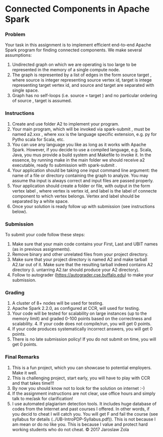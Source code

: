# Connected Components in Apache Spark


### Problem
Your task in this assignment is to implement efficient end-to-end Apache Spark program for finding connected components. We make several assumptions:
1. Undirected graph on which we are operating is too large to be represented in the memory of a single compute node.
2. The graph is represented by a list of edges in the form source target , where source is integer representing source vertex id, target is intege
representing target vertex id, and source and target are separated with single space.
3. Graph has no self-loops (i.e. source = target ) and no particular ordering of source , target is assumed.


### Instructions

1. Create and use folder A2 to implement your program.
2. Your main program, which will be invoked via spark-submit , must be named a2.xxx , where xxx is the language specific extension, e.g. py for Pytho
scala for Scala, etc.
3. You can use any language you like as long as it works with Apache Spark. However, if you decide to use a compiled language, e.g. Scala, Java, you mus
provide a build system and Makefile to invoke it. In the essence, by running make in the main folder we should receive a2 executable, ready fo
submission with spark-submit .
4. Your application should be taking one input command line argument: the name of a file or directory containing the graph to analyze. You may assume tha
input is always correct and input files are passed properly.
5. Your application should create a folder or file, with output in the form vertex label , where vertex is vertex id, and label is the label of connecte
component to which vertex belongs. Vertex and label should be separated by a white space.
6. Once your solution is ready follow up with submission (see instructions below).


### Submission

To submit your code follow these steps:
1. Make sure that your main code contains your First, Last and UBIT names (as in previous assignments).
2. Remove binary and other unrelated files from your project directory.
3. Make sure that your project directory is named A2 and make tarball A2.tar out of it. Make sure that the resulting tarball indeed contains A2 directory (i.
untarring A2.tar should produce your A2 directory).
4. Follow to autograder (https://autograder.cse.buffalo.edu) to make your submission.



### Grading

1. A cluster of 8+ nodes will be used for testing.
2. Apache Spark 2.2.0, as configured at CCR, will used for testing.
3. Your code will be tested for scalability on large instances (up to the memory limit) and graded 0-100 points based on the correctness and scalability. 4. If your code does not compile/run, you will get 0 points.
5. If your code produces systematically incorrect answers, you will get 0 points.
6. There is no late submission policy! If you do not submit on time, you will get 0 points.



### Final Remarks

1. This is a fun project, which you can showcase to potential employers. Make it well.
2. This is challenging project, start early, you will have to play with CCR and that takes time!!!
3. By now you should know not to look for the solution on internet :-)
4. If the assignment instructions are not clear, use office hours and simply talk to me/ask for clarification!
5. I use automated plagiarism detection tools. It includes huge database of codes from the Internet and past courses I offered. In other words, if you decid
to cheat I will catch you. You will get F and fail the course (see syllabus for details (../UB-IntroPDP-Syllabus.pdf)). This is not because I am mean or do no like you. This is because I value and protect hard working students who do not cheat.
© 2017 Jaroslaw Zola

 
